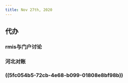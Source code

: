```yaml
---
title: Nov 27th, 2020
---
```


## 代办
### rmis与门户讨论
### 河北对账
### ((5fc054b5-72cb-4e68-b099-01808e8bf98b))
